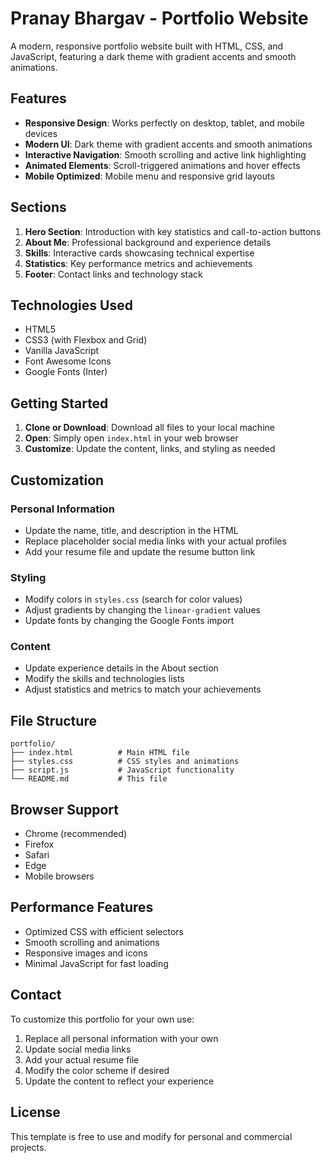 # Pranay Bhargav - Portfolio Website

A modern, responsive portfolio website built with HTML, CSS, and JavaScript, featuring a dark theme with gradient accents and smooth animations.

## Features

- **Responsive Design**: Works perfectly on desktop, tablet, and mobile devices
- **Modern UI**: Dark theme with gradient accents and smooth animations
- **Interactive Navigation**: Smooth scrolling and active link highlighting
- **Animated Elements**: Scroll-triggered animations and hover effects
- **Mobile Optimized**: Mobile menu and responsive grid layouts

## Sections

1. **Hero Section**: Introduction with key statistics and call-to-action buttons
2. **About Me**: Professional background and experience details
3. **Skills**: Interactive cards showcasing technical expertise
4. **Statistics**: Key performance metrics and achievements
5. **Footer**: Contact links and technology stack

## Technologies Used

- HTML5
- CSS3 (with Flexbox and Grid)
- Vanilla JavaScript
- Font Awesome Icons
- Google Fonts (Inter)

## Getting Started

1. **Clone or Download**: Download all files to your local machine
2. **Open**: Simply open `index.html` in your web browser
3. **Customize**: Update the content, links, and styling as needed

## Customization

### Personal Information
- Update the name, title, and description in the HTML
- Replace placeholder social media links with your actual profiles
- Add your resume file and update the resume button link

### Styling
- Modify colors in `styles.css` (search for color values)
- Adjust gradients by changing the `linear-gradient` values
- Update fonts by changing the Google Fonts import

### Content
- Update experience details in the About section
- Modify the skills and technologies lists
- Adjust statistics and metrics to match your achievements

## File Structure

```
portfolio/
├── index.html          # Main HTML file
├── styles.css          # CSS styles and animations
├── script.js           # JavaScript functionality
└── README.md           # This file
```

## Browser Support

- Chrome (recommended)
- Firefox
- Safari
- Edge
- Mobile browsers

## Performance Features

- Optimized CSS with efficient selectors
- Smooth scrolling and animations
- Responsive images and icons
- Minimal JavaScript for fast loading

## Contact

To customize this portfolio for your own use:

1. Replace all personal information with your own
2. Update social media links
3. Add your actual resume file
4. Modify the color scheme if desired
5. Update the content to reflect your experience

## License

This template is free to use and modify for personal and commercial projects.
